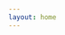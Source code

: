 ```yaml
---
layout: home
---
```


<script setup>
import HomeHero from 'vitepress-sls-blog-tmpl/HomeHero.vue'
import HomeTags from 'vitepress-sls-blog-tmpl/HomeTags.vue'
import HomePopularPosts from 'vitepress-sls-blog-tmpl/HomePopularPosts.vue'
import UtilPageContent from 'vitepress-sls-blog-tmpl/UtilPageContent.vue'
import { useData } from 'vitepress'

const { theme, localeIndex } = useData()

const hero = {
  firstLine: "Antifeminist movement blog",
  secondLine: "Articles, new&nbsp;of&nbsp;the&nbsp;movement",
  img: theme.value.mainHeroImg,
  buttons: [
    {
      text: theme.value.t.toBlog,
      href: `${theme.value.recentBaseUrl}/1`,
      primary: true,
    },
    {
      text: `Our Telegram channel`,
      href: "https://t.me/...",
      icon: theme.value.telegramIcon,
    },
    {
      text: theme.value.t.links.donate,
      href: `${theme.value.donate.url}`,
      icon: theme.value.donateIcon,
    },
  ],
}
</script>

<HomeHero v-bind="hero" />
<HomeTags :header="theme.t.tags" />
<HomePopularPosts />

<!-- <UtilPageContent> -->
<!---->
<!-- ## header -->
<!---->
<!-- other text -->
<!---->
<!-- </UtilPageContent> -->
